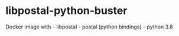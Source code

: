 # libpostal-python-buster
Docker image with 
    - libpostal
    - postal (python bindings)
    - python 3.8